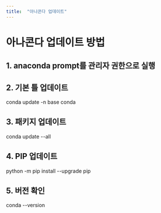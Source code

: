 ```yaml
---
title:  "아나콘다 업데이트"
---
```

# 아나콘다 업데이트 방법
## 1. anaconda prompt를 관리자 권한으로 실행
## 2. 기본 틀 업데이트
conda update -n base conda
## 3. 패키지 업데이트
conda update --all
## 4. PIP 업데이트
python -m pip install --upgrade pip
## 5. 버전 확인
conda --version

